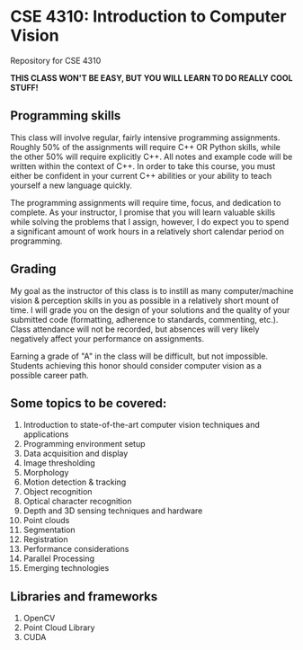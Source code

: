 # CSE 4310: Introduction to Computer Vision
Repository for CSE 4310

**THIS CLASS WON'T BE EASY, BUT YOU WILL LEARN TO DO REALLY COOL STUFF!**

## Programming skills
This class will involve regular, fairly intensive programming assignments. Roughly 50% of the assignments will require C++ OR Python skills, while the other 50% will require explicitly C++. All notes and example code will be written within the context of C++. In order to take this course, you must either be confident in your current C++ abilities or your ability to teach yourself a new language quickly.

The programming assignments will require time, focus, and dedication to complete. As your instructor, I promise that you will learn valuable skills while solving the problems that I assign, however, I do expect you to spend a significant amount of work hours in a relatively short calendar period on programming.

## Grading
My goal as the instructor of this class is to instill as many computer/machine vision & perception skills in you as possible in a relatively short mount of time. I will grade you on the design of your solutions and the quality of your submitted code (formatting, adherence to standards, commenting, etc.). Class attendance will not be recorded, but absences will very likely negatively affect your performance on assignments. 

Earning a grade of "A" in the class will be difficult, but not impossible. Students achieving this honor should consider computer vision as a possible career path.


## Some topics to be covered:
1. Introduction to state-of-the-art computer vision techniques and applications
2. Programming environment setup
3. Data acquisition and display
4. Image thresholding
5. Morphology
6. Motion detection & tracking
7. Object recognition
8. Optical character recognition
9. Depth and 3D sensing techniques and hardware
19. Point clouds
10. Segmentation
11. Registration
12. Performance considerations
13. Parallel Processing
14. Emerging technologies

## Libraries and frameworks
1. OpenCV
2. Point Cloud Library
3. CUDA
